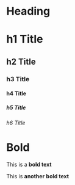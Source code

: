 # Heading

# h1 Title
## h2 Title
### h3 Title
#### h4 Title
##### h5 Title
###### h6 Title

# Bold

This is a **bold text**

This is **another** **bold text**